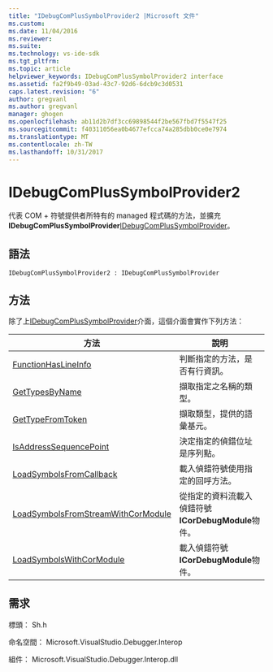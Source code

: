 ```yaml
---
title: "IDebugComPlusSymbolProvider2 |Microsoft 文件"
ms.custom: 
ms.date: 11/04/2016
ms.reviewer: 
ms.suite: 
ms.technology: vs-ide-sdk
ms.tgt_pltfrm: 
ms.topic: article
helpviewer_keywords: IDebugComPlusSymbolProvider2 interface
ms.assetid: fa2f9b49-03ad-43c7-92d6-6dcb9c3d0531
caps.latest.revision: "6"
author: gregvanl
ms.author: gregvanl
manager: ghogen
ms.openlocfilehash: ab11d2b7df3cc69898544f2be567fbd7f5547f25
ms.sourcegitcommit: f40311056ea0b4677efcca74a285dbb0ce0e7974
ms.translationtype: MT
ms.contentlocale: zh-TW
ms.lasthandoff: 10/31/2017
---
```

# <a name="idebugcomplussymbolprovider2"></a>IDebugComPlusSymbolProvider2
代表 COM + 符號提供者所特有的 managed 程式碼的方法，並擴充**IDebugComPlusSymbolProvider**[IDebugComPlusSymbolProvider](../../../extensibility/debugger/reference/idebugcomplussymbolprovider.md)。  
  
## <a name="syntax"></a>語法  
  
```  
IDebugComPlusSymbolProvider2 : IDebugComPlusSymbolProvider  
```  
  
## <a name="methods"></a>方法  
 除了上[IDebugComPlusSymbolProvider](../../../extensibility/debugger/reference/idebugcomplussymbolprovider.md)介面，這個介面會實作下列方法：  
  
|方法|說明|  
|------------|-----------------|  
|[FunctionHasLineInfo](../../../extensibility/debugger/reference/idebugcomplussymbolprovider2-functionhaslineinfo.md)|判斷指定的方法，是否有行資訊。|  
|[GetTypesByName](../../../extensibility/debugger/reference/idebugcomplussymbolprovider2-gettypesbyname.md)|擷取指定之名稱的類型。|  
|[GetTypeFromToken](../../../extensibility/debugger/reference/idebugcomplussymbolprovider2-gettypefromtoken.md)|擷取類型，提供的語彙基元。|  
|[IsAddressSequencePoint](../../../extensibility/debugger/reference/idebugcomplussymbolprovider2-isaddresssequencepoint.md)|決定指定的偵錯位址是序列點。|  
|[LoadSymbolsFromCallback](../../../extensibility/debugger/reference/idebugcomplussymbolprovider2-loadsymbolsfromcallback.md)|載入偵錯符號使用指定的回呼方法。|  
|[LoadSymbolsFromStreamWithCorModule](../../../extensibility/debugger/reference/idebugcomplussymbolprovider2-loadsymbolsfromstreamwithcormodule.md)|從指定的資料流載入偵錯符號**ICorDebugModule**物件。|  
|[LoadSymbolsWithCorModule](../../../extensibility/debugger/reference/idebugcomplussymbolprovider2-loadsymbolswithcormodule.md)|載入偵錯符號**ICorDebugModule**物件。|  
  
## <a name="requirements"></a>需求  
 標頭： Sh.h  
  
 命名空間： Microsoft.VisualStudio.Debugger.Interop  
  
 組件： Microsoft.VisualStudio.Debugger.Interop.dll